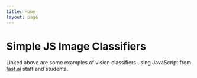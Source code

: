 ```yaml
---
title: Home
layout: page
---
```


# Simple JS Image Classifiers

Linked above are some examples of vision classifiers using JavaScript from [fast.ai](https://course.fast.ai) staff and students.
